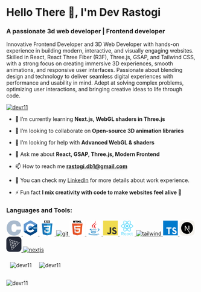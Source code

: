 <h1>Hello There 👋, I'm Dev Rastogi</h1>
<h3>A passionate 3d web developer | Frontend developer</h3>
<p>Innovative Frontend Developer and 3D Web Developer with hands-on experience in building modern, interactive, and
visually engaging websites. Skilled in React, React Three Fiber (R3F), Three.js, GSAP, and Tailwind CSS, with a strong
focus on creating immersive 3D experiences, smooth animations, and responsive user interfaces. Passionate about
blending design and technology to deliver seamless digital experiences with performance and usability in mind. Adept
at solving complex problems, optimizing user interactions, and bringing creative ideas to life through code.</p>

<p align="left"> <a href="https://github.com/ryo-ma/github-profile-trophy"><img src="https://github-profile-trophy.vercel.app/?username=devr11" alt="devr11" /></a> </p>

- 🌱 I’m currently learning **Next.js, WebGL shaders in Three.js**

- 👯 I’m looking to collaborate on **Open-source 3D animation libraries**

- 🤝 I’m looking for help with **Advanced WebGL & shaders**

- 💬 Ask me about **React, GSAP, Three.js, Modern Frontend**

- 📫 How to reach me **rastogi.db1@gmail.com**

-  📄 You can check my [LinkedIn](https://www.linkedin.com/in/dev-rastogi-ab7692313/) for more details about work experience.

- ⚡ Fun fact **I mix creativity with code to make websites feel alive 🚀**



<h3 align="left">Languages and Tools:</h3>
<p align="left"> <a href="https://www.cprogramming.com/" target="_blank" rel="noreferrer"> <img src="https://raw.githubusercontent.com/devicons/devicon/master/icons/c/c-original.svg" alt="c" width="40" height="40"/> </a> <a href="https://www.w3schools.com/cpp/" target="_blank" rel="noreferrer"> <img src="https://raw.githubusercontent.com/devicons/devicon/master/icons/cplusplus/cplusplus-original.svg" alt="cplusplus" width="40" height="40"/> </a> <a href="https://www.w3schools.com/css/" target="_blank" rel="noreferrer"> <img src="https://raw.githubusercontent.com/devicons/devicon/master/icons/css3/css3-original-wordmark.svg" alt="css3" width="40" height="40"/> </a> <a href="https://git-scm.com/" target="_blank" rel="noreferrer"> <img src="https://www.vectorlogo.zone/logos/git-scm/git-scm-icon.svg" alt="git" width="40" height="40"/> </a> <a href="https://www.w3.org/html/" target="_blank" rel="noreferrer"> <img src="https://raw.githubusercontent.com/devicons/devicon/master/icons/html5/html5-original-wordmark.svg" alt="html5" width="40" height="40"/> </a> <a href="https://www.java.com" target="_blank" rel="noreferrer"> <img src="https://raw.githubusercontent.com/devicons/devicon/master/icons/java/java-original.svg" alt="java" width="40" height="40"/> </a> <a href="https://developer.mozilla.org/en-US/docs/Web/JavaScript" target="_blank" rel="noreferrer"> <img src="https://raw.githubusercontent.com/devicons/devicon/master/icons/javascript/javascript-original.svg" alt="javascript" width="40" height="40"/> </a> </a> <a href="https://reactjs.org/" target="_blank" rel="noreferrer"> <img src="https://raw.githubusercontent.com/devicons/devicon/master/icons/react/react-original-wordmark.svg" alt="react" width="40" height="40"/> </a> <a href="https://tailwindcss.com/" target="_blank" rel="noreferrer"> <img src="https://www.vectorlogo.zone/logos/tailwindcss/tailwindcss-icon.svg" alt="tailwind" width="40" height="40"/> </a> <a href="https://www.typescriptlang.org/" target="_blank" rel="noreferrer"> <img src="https://raw.githubusercontent.com/devicons/devicon/master/icons/typescript/typescript-original.svg" alt="typescript" width="40" height="40"/> </a> <a href="https://nextjs.org/" target="_blank" rel="noreferrer"> <img src="https://raw.githubusercontent.com/tandpfun/skill-icons/65dea6c4eaca7da319e552c09f4cf5a9a8dab2c8/icons/NextJS-Light.svg" alt="nextjs" width="40" height="40"/> </a> <a href="https://threejs.org/" target="_blank" rel="noreferrer"> <img src="https://raw.githubusercontent.com/tandpfun/skill-icons/65dea6c4eaca7da319e552c09f4cf5a9a8dab2c8/icons/ThreeJS-Dark.svg" alt="nextjs" width="40" height="40"/> </a> <a href="https://threejs.org/" target="_blank" rel="noreferrer"> <img src="https://encrypted-tbn0.gstatic.com/images?q=tbn:ANd9GcSB32IBQVrRvc592ip-Z9ptKHRxA_YEatYQ4Q&s" alt="nextjs" width="40" height="40"/> </a>  </p>

<div style="display: flex; flex-direction: row; margin-bottom: 20px;">
    <img align="left" style="margin: 10px;" src="https://github-readme-stats.vercel.app/api/top-langs?username=devr11&show_icons=true&locale=en&layout=compact&theme=dark" alt="devr11" />
    <img align="center" style="margin: 10px;" src="https://github-readme-stats.vercel.app/api?username=devr11&&include_all_commits=true&count_private=true&show_icons=true&locale=en&theme=dark" alt="devr11" />
</div>

<div align="left">
    <img src="https://github-readme-streak-stats.herokuapp.com/?user=devr11&theme=dark" alt="devr11" />
</div>
